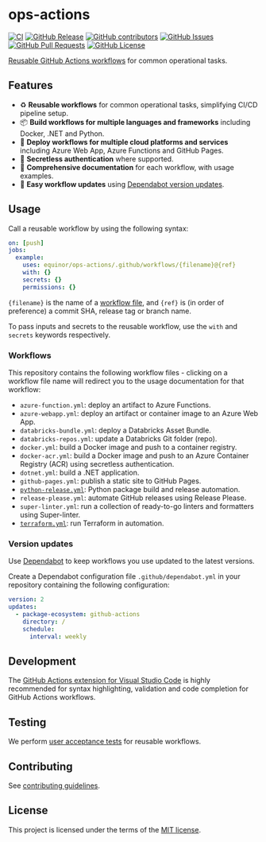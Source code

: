 # ops-actions

[![CI](https://github.com/equinor/ops-actions/actions/workflows/ci.yml/badge.svg?branch=main&event=push)](https://github.com/equinor/ops-actions/actions/workflows/ci.yml)
[![GitHub Release](https://img.shields.io/github/v/release/equinor/ops-actions)](https://github.com/equinor/ops-actions/releases/latest)
[![GitHub contributors](https://img.shields.io/github/contributors/equinor/ops-actions)](https://github.com/equinor/ops-actions/graphs/contributors)
[![GitHub Issues](https://img.shields.io/github/issues/equinor/ops-actions)](https://github.com/equinor/ops-actions/issues)
[![GitHub Pull Requests](https://img.shields.io/github/issues-pr/equinor/ops-actions)](https://github.com/equinor/ops-actions/pulls)
[![GitHub License](https://img.shields.io/github/license/equinor/ops-actions)](LICENSE)

[Reusable GitHub Actions workflows](https://docs.github.com/en/actions/using-workflows/reusing-workflows) for common operational tasks.

## Features

- ♻ **Reusable workflows** for common operational tasks, simplifying CI/CD pipeline setup.
- 📦 **Build workflows for multiple languages and frameworks** including Docker, .NET and Python.
- 🚀 **Deploy workflows for multiple cloud platforms and services** including Azure Web App, Azure Functions and GitHub Pages.
- 🔑 **Secretless authentication** where supported.
- 📝 **Comprehensive documentation** for each workflow, with usage examples.
- 🤖 **Easy workflow updates** using [Dependabot version updates](#version-updates).

## Usage

Call a reusable workflow by using the following syntax:

```yaml
on: [push]
jobs:
  example:
    uses: equinor/ops-actions/.github/workflows/{filename}@{ref}
    with: {}
    secrets: {}
    permissions: {}
```

`{filename}` is the name of a [workflow file](#workflows), and `{ref}` is (in order of preference) a commit SHA, release tag or branch name.

To pass inputs and secrets to the reusable workflow, use the `with` and `secrets` keywords respectively.

### Workflows

This repository contains the following workflow files - clicking on a workflow file name will redirect you to the usage documentation for that workflow:

- `azure-function.yml`: deploy an artifact to Azure Functions.
- `azure-webapp.yml`: deploy an artifact or container image to an Azure Web App.
- `databricks-bundle.yml`: deploy a Databricks Asset Bundle.
- `databricks-repos.yml`: update a Databricks Git folder (repo).
- `docker.yml`: build a Docker image and push to a container registry.
- `docker-acr.yml`: build a Docker image and push to an Azure Container Registry (ACR) using secretless authentication.
- `dotnet.yml`: build a .NET application.
- `github-pages.yml`: publish a static site to GitHub Pages.
- [`python-release.yml`](docs/workflows/python-release.md): Python package build and release automation.
- `release-please.yml`: automate GitHub releases using Release Please.
- `super-linter.yml`: run a collection of ready-to-go linters and formatters using Super-linter.
- [`terraform.yml`](docs/workflows/terraform.md): run Terraform in automation.

### Version updates

Use [Dependabot](https://docs.github.com/en/code-security/dependabot/dependabot-version-updates/about-dependabot-version-updates) to keep workflows you use updated to the latest versions.

Create a Dependabot configuration file `.github/dependabot.yml` in your repository containing the following configuration:

```yaml
version: 2
updates:
  - package-ecosystem: github-actions
    directory: /
    schedule:
      interval: weekly
```

## Development

The [GitHub Actions extension for Visual Studio Code](https://marketplace.visualstudio.com/items?itemName=GitHub.vscode-github-actions) is highly recommended for syntax highlighting, validation and code completion for GitHub Actions workflows.

## Testing

We perform [user acceptance tests](https://en.wikipedia.org/wiki/Acceptance_testing#User_acceptance_testing) for reusable workflows.

## Contributing

See [contributing guidelines](CONTRIBUTING.md).

## License

This project is licensed under the terms of the [MIT license](LICENSE).
